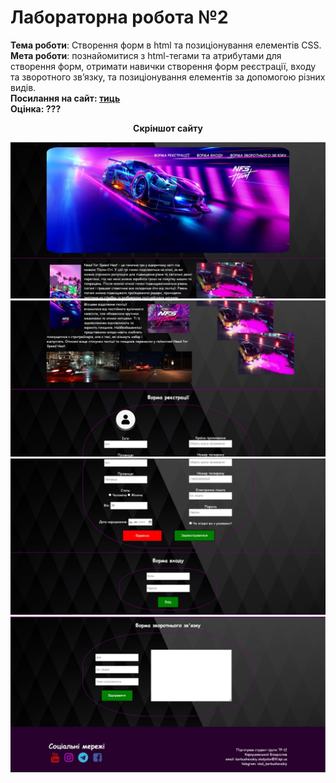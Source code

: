 <h1>Лабораторна робота №2</h1>
<b>Тема роботи</b>: Створення форм в html та позиціонування елементів CSS.<br>
<b>Мета роботи</b>: познайомитися з html-тегами та атрибутами для створення форм,
отримати навички створення форм реєстрації, входу та зворотного зв’язку, та
позиціонування елементів за допомогою різних видів.<br>
<b>
<b>Посилання на сайт: <a href="https://karkuh.github.io/KPI_works/">тиць</a></b><br>
<b>Оцінка: ???</b><br>
<p align="center">Скріншот сайту</p>
<p><img src="https://github.com/karkuh/KPI_works/blob/master/3_sem/web_technologies_and_web_design/Reports/lab2/screenshots/screen1.jpg"><img src="https://github.com/karkuh/KPI_works/blob/master/3_sem/web_technologies_and_web_design/Reports/lab2/screenshots/screen2.jpg"><img src="https://github.com/karkuh/KPI_works/blob/master/3_sem/web_technologies_and_web_design/Reports/lab2/screenshots/screen3.jpg"><img src="https://github.com/karkuh/KPI_works/blob/master/3_sem/web_technologies_and_web_design/Reports/lab2/screenshots/screen4.jpg">
</p>

